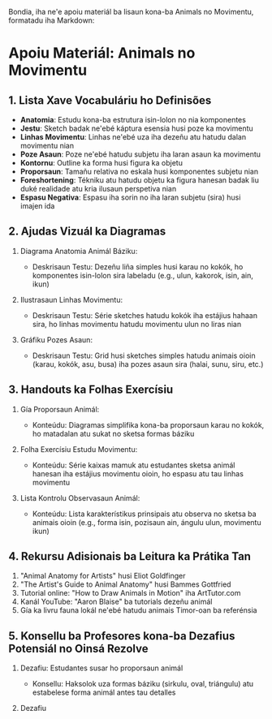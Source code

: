Bondia, iha ne'e apoiu materiál ba lisaun kona-ba Animals no Movimentu, formatadu iha Markdown:

# Apoiu Materiál: Animals no Movimentu

## 1. Lista Xave Vocabuláriu ho Definisões

- **Anatomia**: Estudu kona-ba estrutura isin-lolon no nia komponentes
- **Jestu**: Sketch badak ne'ebé káptura esensia husi poze ka movimentu
- **Linhas Movimentu**: Linhas ne'ebé uza iha dezeñu atu hatudu dalan movimentu nian
- **Poze Asaun**: Poze ne'ebé hatudu subjetu iha laran asaun ka movimentu
- **Kontornu**: Outline ka forma husi figura ka objetu
- **Proporsaun**: Tamañu relativa no eskala husi komponentes subjetu nian
- **Foreshortening**: Tékniku atu hatudu objetu ka figura hanesan badak liu duké realidade atu kria ilusaun perspetiva nian
- **Espasu Negativa**: Espasu iha sorin no iha laran subjetu (sira) husi imajen ida

## 2. Ajudas Vizuál ka Diagramas

1. Diagrama Anatomia Animál Báziku:
   - Deskrisaun Testu: Dezeñu liña simples husi karau no kokók, ho komponentes isin-lolon sira labeladu (e.g., ulun, kakorok, isin, ain, ikun)

2. Ilustrasaun Linhas Movimentu:
   - Deskrisaun Testu: Série sketches hatudu kokók iha estájius hahaan sira, ho linhas movimentu hatudu movimentu ulun no liras nian

3. Gráfiku Pozes Asaun:
   - Deskrisaun Testu: Grid husi sketches simples hatudu animais oioin (karau, kokók, asu, busa) iha pozes asaun sira (halai, sunu, siru, etc.)

## 3. Handouts ka Folhas Exercísiu

1. Gía Proporsaun Animál:
   - Konteúdu: Diagramas simplifika kona-ba proporsaun karau no kokók, ho matadalan atu sukat no sketsa formas báziku

2. Folha Exercísiu Estudu Movimentu:
   - Konteúdu: Série kaixas mamuk atu estudantes sketsa animál hanesan iha estájius movimentu oioin, ho espasu atu tau linhas movimentu

3. Lista Kontrolu Observasaun Animál:
   - Konteúdu: Lista karakterístikus prinsipais atu observa no sketsa ba animais oioin (e.g., forma isin, pozisaun ain, ángulu ulun, movimentu ikun)

## 4. Rekursu Adisionais ba Leitura ka Prátika Tan

1. "Animal Anatomy for Artists" husi Eliot Goldfinger
2. "The Artist's Guide to Animal Anatomy" husi Bammes Gottfried
3. Tutorial online: "How to Draw Animals in Motion" iha ArtTutor.com
4. Kanál YouTube: "Aaron Blaise" ba tutorials dezeñu animál
5. Gía ka livru fauna lokál ne'ebé hatudu animais Timor-oan ba referénsia

## 5. Konsellu ba Profesores kona-ba Dezafius Potensiál no Oinsá Rezolve

1. Dezafiu: Estudantes susar ho proporsaun animál
   - Konsellu: Haksolok uza formas báziku (sirkulu, oval, triángulu) atu estabelese forma animál antes tau detalles

2. Dezafiu